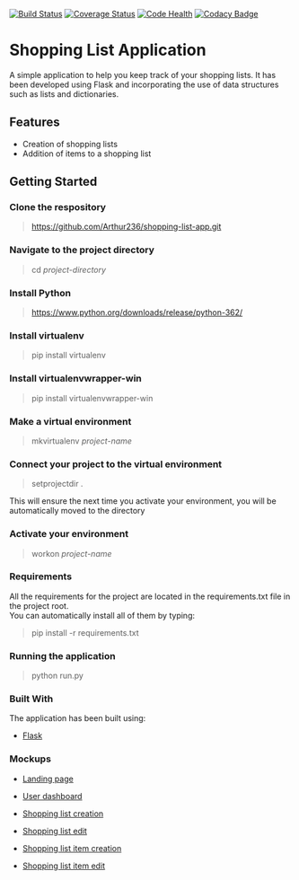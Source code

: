 [![Build Status](https://travis-ci.org/Arthur236/shopping-list-app.svg?branch=tdd)](https://travis-ci.org/Arthur236/shopping-list-app)   [![Coverage Status](https://coveralls.io/repos/github/Arthur236/shopping-list-app/badge.svg?branch=master)](https://coveralls.io/github/Arthur236/shopping-list-app?branch=master)   [![Code Health](https://landscape.io/github/Arthur236/shopping-list-app/master/landscape.svg?style=flat)](https://landscape.io/github/Arthur236/shopping-list-app/master)   [![Codacy Badge](https://api.codacy.com/project/badge/Grade/944fbdb1b7074944b7033f782e566ecf)](https://www.codacy.com/app/Arthur236/shopping-list-app?utm_source=github.com&amp;utm_medium=referral&amp;utm_content=Arthur236/shopping-list-app&amp;utm_campaign=Badge_Grade)

# Shopping List Application

A simple application to help you keep track of your shopping lists. It has been developed using Flask and incorporating the use of data structures such as lists and dictionaries.

## Features

* Creation of shopping lists
* Addition of items to a shopping list

## Getting Started

### Clone the respository

>https://github.com/Arthur236/shopping-list-app.git

### Navigate to the project directory

>cd _project-directory_

### Install Python

>https://www.python.org/downloads/release/python-362/

### Install virtualenv

>pip install virtualenv

### Install virtualenvwrapper-win

>pip install virtualenvwrapper-win

### Make a virtual environment

>mkvirtualenv _project-name_

### Connect your project to the virtual environment

>setprojectdir .

This will ensure the next time you activate your environment, you will be automatically moved to the directory

### Activate your environment

>workon _project-name_

### Requirements

All the requirements for the project are located in the requirements.txt file in the project root.  
You can automatically install all of them by typing:  

>pip install -r requirements.txt

### Running the application

>python run.py

### Built With

The application has been built using:

* [Flask](http://flask.pocoo.org/)

### Mockups

* [Landing page](https://github.com/Arthur236/shopping-list-app/blob/master/wireframes/landing_page.png)

* [User dashboard](https://github.com/Arthur236/shopping-list-app/blob/master/wireframes/user_dashboard.png)

* [Shopping list creation](https://github.com/Arthur236/shopping-list-app/blob/master/wireframes/shopping_list_creation_ui.png)

* [Shopping list edit](https://github.com/Arthur236/shopping-list-app/blob/master/wireframes/shopping_list_edit_ui.png)

* [Shopping list item creation](https://github.com/Arthur236/shopping-list-app/blob/master/wireframes/shopping_list_item_addition_ui.png)

* [Shopping list item edit](https://github.com/Arthur236/shopping-list-app/blob/master/wireframes/shopping_list_item_edit_ui.png)
